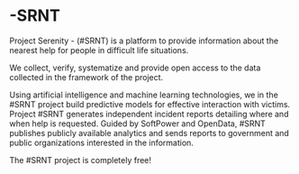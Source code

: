 # -SRNT
Project Serenity - (#SRNT) is a platform to provide information about the nearest help for people in difficult life situations.

We collect, verify, systematize and provide open access to the data collected in the framework of the project.

Using artificial intelligence and machine learning technologies, we in the #SRNT project build predictive models for effective interaction with victims.
Project #SRNT generates independent incident reports detailing where and when help is requested. Guided by SoftPower and OpenData, #SRNT publishes publicly available analytics and sends reports to government and public organizations interested in the information.

The #SRNT project is completely free!
